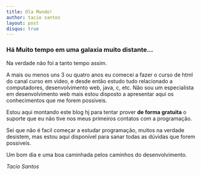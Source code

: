 ```yaml
---
title: Ola Mundo!
author: tacio santos
layout: post
disqus: true
---
```


### Há Muito tempo em uma galaxia muito distante...

Na verdade não foi a tanto tempo assim.

A mais ou menos uns 3 ou quatro anos eu comecei a fazer o curso de html do canal curso em video, e desde então estudo tudo relacionado a computadores, desenvolvimento web, java, c, etc. Não sou um especialista em desenvolvimento web mais estou disposto a apresentar aqui os conhecimentos que me forem possiveis.

Estou aqui montando este blog hj para tentar prover **de forma gratuita** o suporte que eu não tive nos meus primeiros contatos com a programação.

Sei que não é facil começar a estudar programação, muitos na verdade desistem, mas estou aqui disponível para sanar todas as dúvidas que forem possiveis.

Um bom dia e uma boa caminhada pelos caminhos do desenvolvimento.

*Tacio Santos*
